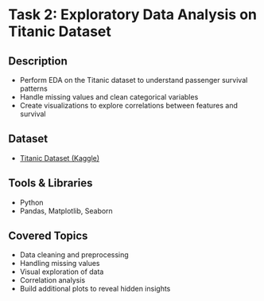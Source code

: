 # Task 2: Exploratory Data Analysis on Titanic Dataset

## Description
- Perform EDA on the Titanic dataset to understand passenger survival patterns  
- Handle missing values and clean categorical variables  
- Create visualizations to explore correlations between features and survival  

## Dataset
- [Titanic Dataset (Kaggle)](https://www.kaggle.com/c/titanic/data)  

## Tools & Libraries
- Python  
- Pandas, Matplotlib, Seaborn  

## Covered Topics
- Data cleaning and preprocessing  
- Handling missing values  
- Visual exploration of data  
- Correlation analysis  
- Build additional plots to reveal hidden insights  

